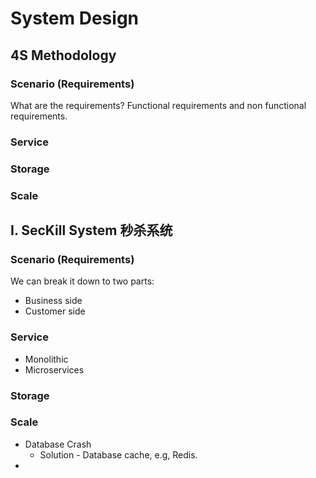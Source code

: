# System Design

## 4S Methodology
### Scenario (Requirements)
What are the requirements? Functional requirements and non functional requirements.
### Service
### Storage
### Scale

## I. SecKill System 秒杀系统
### Scenario (Requirements)
We can break it down to two parts:
* Business side
* Customer side
### Service
* Monolithic
* Microservices
### Storage
### Scale
* Database Crash
  * Solution - Database cache, e.g, Redis.
* 

